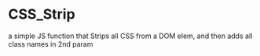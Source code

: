 # CSS_Strip
a simple JS function that Strips all CSS from a DOM elem, and then adds all class names in 2nd param
